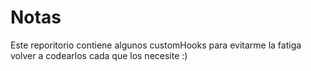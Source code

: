 # Notas

Este reporitorio contiene algunos customHooks para evitarme la fatiga volver a codearlos cada que los necesite :)
